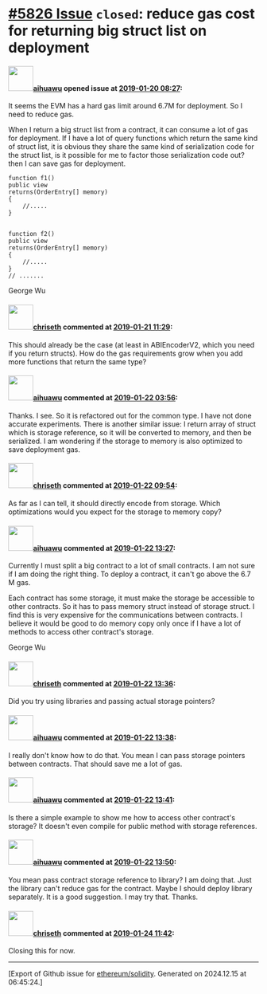 # [\#5826 Issue](https://github.com/ethereum/solidity/issues/5826) `closed`: reduce gas cost for returning big struct list on deployment

#### <img src="https://avatars.githubusercontent.com/u/40734222?v=4" width="50">[aihuawu](https://github.com/aihuawu) opened issue at [2019-01-20 08:27](https://github.com/ethereum/solidity/issues/5826):

It seems the EVM has a hard gas limit around 6.7M for deployment. So I need to reduce gas.

When I return a big struct list from a contract, it can consume a lot of gas for deployment.
If I have a lot of query functions which return the same kind of struct list, it is obvious they share the
same kind of serialization code for the struct list, is it possible for me to factor those serialization code out? then I can save gas for deployment.


	function f1() 
	public view
	returns(OrderEntry[] memory)
	{
		//.....
	}


	function f2() 
	public view
	returns(OrderEntry[] memory)
	{
		//.....
	}
	// .......

George Wu


#### <img src="https://avatars.githubusercontent.com/u/9073706?v=4" width="50">[chriseth](https://github.com/chriseth) commented at [2019-01-21 11:29](https://github.com/ethereum/solidity/issues/5826#issuecomment-456042327):

This should already be the case (at least in ABIEncoderV2, which you need if you return structs). How do the gas requirements grow when you add more functions that return the same type?

#### <img src="https://avatars.githubusercontent.com/u/40734222?v=4" width="50">[aihuawu](https://github.com/aihuawu) commented at [2019-01-22 03:56](https://github.com/ethereum/solidity/issues/5826#issuecomment-456263309):

Thanks. I see.
So it is refactored out for the common type. I have not done accurate experiments.
There is another similar issue:
I return array of struct which is storage reference, so it will be converted to memory, and then be serialized. I am wondering if the storage to memory is also optimized to save deployment gas.

#### <img src="https://avatars.githubusercontent.com/u/9073706?v=4" width="50">[chriseth](https://github.com/chriseth) commented at [2019-01-22 09:54](https://github.com/ethereum/solidity/issues/5826#issuecomment-456338008):

As far as I can tell, it should directly encode from storage. Which optimizations would you expect for the storage to memory copy?

#### <img src="https://avatars.githubusercontent.com/u/40734222?v=4" width="50">[aihuawu](https://github.com/aihuawu) commented at [2019-01-22 13:27](https://github.com/ethereum/solidity/issues/5826#issuecomment-456398652):

Currently I must split a big contract to a lot of small contracts.
I am not sure if I am doing the right thing. To deploy a contract, it can't go above the 6.7 M gas.

Each contract has some storage, it must make the storage be accessible to other contracts.
So it has to pass memory struct instead of storage struct. I find this is very expensive for the communications between contracts.  I believe it would be good to do memory copy only once if I have a lot of methods to access other contract's storage.

George Wu

#### <img src="https://avatars.githubusercontent.com/u/9073706?v=4" width="50">[chriseth](https://github.com/chriseth) commented at [2019-01-22 13:36](https://github.com/ethereum/solidity/issues/5826#issuecomment-456401405):

Did you try using libraries and passing actual storage pointers?

#### <img src="https://avatars.githubusercontent.com/u/40734222?v=4" width="50">[aihuawu](https://github.com/aihuawu) commented at [2019-01-22 13:38](https://github.com/ethereum/solidity/issues/5826#issuecomment-456402022):

I really don't know how to do that. You mean I can pass storage pointers between contracts.
That should save me a lot of gas.

#### <img src="https://avatars.githubusercontent.com/u/40734222?v=4" width="50">[aihuawu](https://github.com/aihuawu) commented at [2019-01-22 13:41](https://github.com/ethereum/solidity/issues/5826#issuecomment-456402800):

Is there a simple example to show me how to access other contract's storage?
It doesn't even compile for public method with storage references.

#### <img src="https://avatars.githubusercontent.com/u/40734222?v=4" width="50">[aihuawu](https://github.com/aihuawu) commented at [2019-01-22 13:50](https://github.com/ethereum/solidity/issues/5826#issuecomment-456405581):

You mean pass contract storage reference to library? I am doing that. Just the library can't reduce gas for the contract. Maybe I should deploy library separately. It is a good suggestion. I may try that.
Thanks.

#### <img src="https://avatars.githubusercontent.com/u/9073706?v=4" width="50">[chriseth](https://github.com/chriseth) commented at [2019-01-24 11:42](https://github.com/ethereum/solidity/issues/5826#issuecomment-457167817):

Closing this for now.


-------------------------------------------------------------------------------



[Export of Github issue for [ethereum/solidity](https://github.com/ethereum/solidity). Generated on 2024.12.15 at 06:45:24.]
